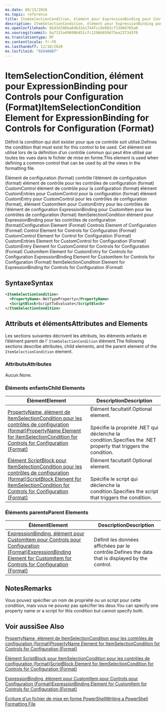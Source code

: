 ```yaml
---
ms.date: 09/13/2016
ms.topic: reference
title: ItemSelectionCondition, élément pour ExpressionBinding pour Controls pour Configuration (Format)
description: ItemSelectionCondition, élément pour ExpressionBinding pour Controls pour Configuration (Format)
ms.openlocfilehash: 6bd3d386ba64b33a1744fcc9e602cf13404765a0
ms.sourcegitcommit: ba7315a496986451cfc1296b659d73ea2373d3f0
ms.translationtype: MT
ms.contentlocale: fr-FR
ms.lasthandoff: 12/10/2020
ms.locfileid: "92648087"
---
```

# <a name="itemselectioncondition-element-for-expressionbinding-for-controls-for-configuration-format"></a><span data-ttu-id="bb681-103">ItemSelectionCondition, élément pour ExpressionBinding pour Controls pour Configuration (Format)</span><span class="sxs-lookup"><span data-stu-id="bb681-103">ItemSelectionCondition Element for ExpressionBinding for Controls for Configuration (Format)</span></span>

<span data-ttu-id="bb681-104">Définit la condition qui doit exister pour que ce contrôle soit utilisé.</span><span class="sxs-lookup"><span data-stu-id="bb681-104">Defines the condition that must exist for this control to be used.</span></span> <span data-ttu-id="bb681-105">Cet élément est utilisé lors de la définition d’un contrôle commun qui peut être utilisé par toutes les vues dans le fichier de mise en forme.</span><span class="sxs-lookup"><span data-stu-id="bb681-105">This element is used when defining a common control that can be used by all the views in the formatting file.</span></span>

<span data-ttu-id="bb681-106">Élément de configuration (format) contrôle l’élément de configuration (format) élément de contrôle pour les contrôles de configuration (format) CustomControl élément de contrôle pour la configuration (format) élément CustomEntries pour CustomControl pour la configuration (format) élément CustomEntry pour CustomControl pour les contrôles de configuration (format), élément CustomItem pour CustomEntry pour les contrôles de l’élément de configuration ExpressionBinding pour CustomItem pour les contrôles de configuration (format) ItemSelectionCondition élément pour ExpressionBinding pour les contrôles de configuration (format)</span><span class="sxs-lookup"><span data-stu-id="bb681-106">Configuration Element (Format) Controls Element of Configuration (Format) Control Element for Controls for Configuration (Format) CustomControl Element for Control for Configuration (Format) CustomEntries Element for CustomControl for Configuration (Format) CustomEntry Element for CustomControl for Controls for Configuration (Format) CustomItem Element for CustomEntry for Controls for Configuration ExpressionBinding Element for CustomItem for Controls for Configuration (Format) ItemSelectionCondition Element for ExpressionBinding for Controls for Configuration (Format)</span></span>

## <a name="syntax"></a><span data-ttu-id="bb681-107">Syntaxe</span><span class="sxs-lookup"><span data-stu-id="bb681-107">Syntax</span></span>

```xml
<ItemSelectionCondition>
  <PropertyName>.NetTypeProperty</PropertyName>
  <ScriptBlock>ScriptToEvaluate</ScriptBlock>
</ItemSelectionCondition>
```

## <a name="attributes-and-elements"></a><span data-ttu-id="bb681-108">Attributs et éléments</span><span class="sxs-lookup"><span data-stu-id="bb681-108">Attributes and Elements</span></span>

<span data-ttu-id="bb681-109">Les sections suivantes décrivent les attributs, les éléments enfants et l’élément parent de l' `ItemSelectionCondition` élément.</span><span class="sxs-lookup"><span data-stu-id="bb681-109">The following sections describe attributes, child elements, and the parent element of the `ItemSelectionCondition` element.</span></span>

### <a name="attributes"></a><span data-ttu-id="bb681-110">Attributs</span><span class="sxs-lookup"><span data-stu-id="bb681-110">Attributes</span></span>

<span data-ttu-id="bb681-111">Aucun.</span><span class="sxs-lookup"><span data-stu-id="bb681-111">None.</span></span>

### <a name="child-elements"></a><span data-ttu-id="bb681-112">Éléments enfants</span><span class="sxs-lookup"><span data-stu-id="bb681-112">Child Elements</span></span>

|<span data-ttu-id="bb681-113">Élément</span><span class="sxs-lookup"><span data-stu-id="bb681-113">Element</span></span>|<span data-ttu-id="bb681-114">Description</span><span class="sxs-lookup"><span data-stu-id="bb681-114">Description</span></span>|
|-------------|-----------------|
|[<span data-ttu-id="bb681-115">PropertyName, élément de ItemSelectionCondition pour les contrôles de configuration (format)</span><span class="sxs-lookup"><span data-stu-id="bb681-115">PropertyName Element for ItemSelectionCondition for Controls for Configuration (Format)</span></span>](./propertyname-element-for-itemseclectioncondition-for-controls-for-configuration-format.md)|<span data-ttu-id="bb681-116">Élément facultatif.</span><span class="sxs-lookup"><span data-stu-id="bb681-116">Optional element.</span></span><br /><br /> <span data-ttu-id="bb681-117">Spécifie la propriété .NET qui déclenche la condition.</span><span class="sxs-lookup"><span data-stu-id="bb681-117">Specifies the .NET property that triggers the condition.</span></span>|
|[<span data-ttu-id="bb681-118">Élément ScriptBlock pour ItemSelectionCondition pour les contrôles de configuration (format)</span><span class="sxs-lookup"><span data-stu-id="bb681-118">ScriptBlock Element for ItemSelectionCondition for Controls for Configuration (Format)</span></span>](./scriptblock-element-for-itemseclectioncondition-for-controls-for-configuration-format.md)|<span data-ttu-id="bb681-119">Élément facultatif.</span><span class="sxs-lookup"><span data-stu-id="bb681-119">Optional element.</span></span><br /><br /> <span data-ttu-id="bb681-120">Spécifie le script qui déclenche la condition.</span><span class="sxs-lookup"><span data-stu-id="bb681-120">Specifies the script that triggers the condition.</span></span>|

### <a name="parent-elements"></a><span data-ttu-id="bb681-121">Éléments parents</span><span class="sxs-lookup"><span data-stu-id="bb681-121">Parent Elements</span></span>

|<span data-ttu-id="bb681-122">Élément</span><span class="sxs-lookup"><span data-stu-id="bb681-122">Element</span></span>|<span data-ttu-id="bb681-123">Description</span><span class="sxs-lookup"><span data-stu-id="bb681-123">Description</span></span>|
|-------------|-----------------|
|[<span data-ttu-id="bb681-124">ExpressionBinding, élément pour CustomItem pour Controls pour Configuration (Format)</span><span class="sxs-lookup"><span data-stu-id="bb681-124">ExpressionBinding Element for CustomItem for Controls for Configuration (Format)</span></span>](./expressionbinding-element-for-customitem-for-controls-for-configuration-format.md)|<span data-ttu-id="bb681-125">Définit les données affichées par le contrôle.</span><span class="sxs-lookup"><span data-stu-id="bb681-125">Defines the data that is displayed by the control.</span></span>|

## <a name="remarks"></a><span data-ttu-id="bb681-126">Notes</span><span class="sxs-lookup"><span data-stu-id="bb681-126">Remarks</span></span>

<span data-ttu-id="bb681-127">Vous pouvez spécifier un nom de propriété ou un script pour cette condition, mais vous ne pouvez pas spécifier les deux.</span><span class="sxs-lookup"><span data-stu-id="bb681-127">You can specify one property name or a script for this condition but cannot specify both.</span></span>

## <a name="see-also"></a><span data-ttu-id="bb681-128">Voir aussi</span><span class="sxs-lookup"><span data-stu-id="bb681-128">See Also</span></span>

[<span data-ttu-id="bb681-129">PropertyName, élément de ItemSelectionCondition pour les contrôles de configuration (format)</span><span class="sxs-lookup"><span data-stu-id="bb681-129">PropertyName Element for ItemSelectionCondition for Controls for Configuration (Format)</span></span>](./propertyname-element-for-itemseclectioncondition-for-controls-for-configuration-format.md)

[<span data-ttu-id="bb681-130">Élément ScriptBlock pour ItemSelectionCondition pour les contrôles de configuration (format)</span><span class="sxs-lookup"><span data-stu-id="bb681-130">ScriptBlock Element for ItemSelectionCondition for Controls for Configuration (Format)</span></span>](./scriptblock-element-for-itemseclectioncondition-for-controls-for-configuration-format.md)

[<span data-ttu-id="bb681-131">ExpressionBinding, élément pour CustomItem pour Controls pour Configuration (Format)</span><span class="sxs-lookup"><span data-stu-id="bb681-131">ExpressionBinding Element for CustomItem for Controls for Configuration (Format)</span></span>](./expressionbinding-element-for-customitem-for-controls-for-configuration-format.md)

[<span data-ttu-id="bb681-132">Écriture d’un fichier de mise en forme PowerShell</span><span class="sxs-lookup"><span data-stu-id="bb681-132">Writing a PowerShell Formatting File</span></span>](./writing-a-powershell-formatting-file.md)
